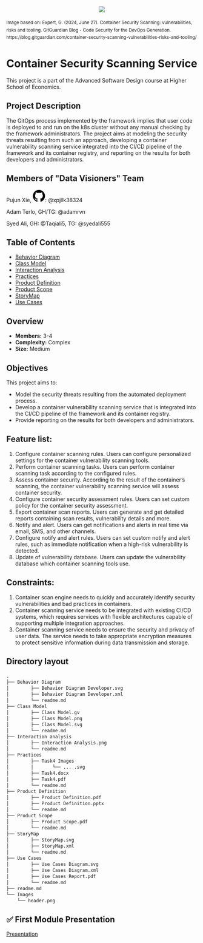 <div align="center"> <img src="Ιmages/header.png"> </div>
</br>
<sup>Image based on: Expert, G. (2024, June 27). Container Security Scanning: vulnerabilities, risks and tooling. GitGuardian Blog - Code Security for the DevOps Generation. https://blog.gitguardian.com/container-security-scanning-vulnerabilities-risks-and-tooling/ </sup>

# Container Security Scanning Service
This project is a part of the Advanced Software Design course at Higher School of Economics.  

## Project Description
The GitOps process implemented by the framework implies that user code is deployed to and run on the k8s cluster without any manual checking by the framework administrators. The project aims at modeling the security threats resulting from such an approach, developing a container vulnerability scanning service integrated into the CI/CD pipeline of the framework and its container registry, and reporting on the results for both developers and administrators.

## Members of "Data Visioners" Team
Pujun Xie, <img src="https://raw.githubusercontent.com/CLorant/readme-social-icons/refs/heads/main/small/filled/github.svg">: @xpjllk38324

Adam Terlo, GH/TG: @adamrvn

Syed Ali, GH: @Taqiali5, TG: @syedali555

## Table of Contents

- [Behavior Diagram](/Behavior%20Diagram)
- [Class Model](/Class%20Model)
- [Interaction Analysis](/Interaction%20Analysis)
- [Practices](/Practices)
- [Product Definition](/Product%20Definition)
- [Product Scope](/Product%20Scope)
- [StoryMap](/StoryMap)
- [Use Cases](/Use%20Cases)




## Overview
- **Members:** 3-4
- **Complexity:** Complex
- **Size:** Medium

## Objectives
This project aims to:
- Model the security threats resulting from the automated deployment process.
- Develop a container vulnerability scanning service that is integrated into the CI/CD pipeline of the framework and its container registry.
- Provide reporting on the results for both developers and administrators.

## Feature list:
1. Configure container scanning rules. Users can configure personalized settings for the container vulnerability scanning tools.
2. Perform container scanning tasks. Users can perform container scanning task according to the configured rules.
3. Assess container security. According to the result of the container’s scanning, the container vulnerability scanning service will assess container security.
4. Configure container security assessment rules. Users can set custom policy for the container security assessment.
5. Export container scan reports. Users can generate and get detailed reports containing scan results, vulnerability details and more.
6. Notify and alert. Users can get notifications and alerts in real time via email, SMS, and other channels.
7. Configure notify and alert rules. Users can set custom notify and alert rules, such as immediate notification when a high-risk vulnerability is detected.
8. Update of vulnerability database. Users can update the vulnerability database which container scanning tools use.

## Constraints:
1. Container scan engine needs to quickly and accurately identify security vulnerabilities and bad practices in containers.
2. Container scanning service needs to be integrated with existing CI/CD systems, which requires services with flexible architectures capable of supporting multiple integration approaches.
3. Container scanning service needs to ensure the security and privacy of user data. The service needs to take appropriate encryption measures to protect sensitive information during data transmission and storage.


## Directory layout

```
.
├── Behavior Diagram
│		 ├── Behavior Diagram Developer.svg
│		 ├── Behavior Diagram Developer.xml
│		 └── readme.md
├── Class Model
│		 ├── Class Model.gv
│		 ├── Class Model.png
│		 ├── Class Model.svg
│		 └── readme.md
├── Interaction analysis
│		 ├── Interaction Analysis.png
│		 └── readme.md
├── Practices
│		 ├── Task4 Images
│		 │		 └── ... .svg
│		 ├── Task4.docx
│		 ├── Task4.pdf
│		 └── readme.md
├── Product Definition
│		 ├── Product Definition.pdf
│		 ├── Product Definition.pptx
│		 └── readme.md
├── Product Scope
│		 ├── Product Scope.pdf
│		 └── readme.md
├── StoryMap
│		 ├── StoryMap.svg
│		 ├── StoryMap.xml
│		 └── readme.md
├── Use Cases
│		 ├── Use Cases Diagram.svg
│		 ├── Use Cases Diagram.xml
│		 ├── Use Cases Report.pdf
│		 └── readme.md
├── readme.md
└── Ιmages
    └── header.png

```

## ✅ First Module Presentation
<a href="https://docs.google.com/presentation/d/1jYT2z8IW7d-pIBxl-vZMGDVw9JMwZKOG/edit?usp=sharing&ouid=114089356352736591781&rtpof=true&sd=true"> Presentation </a>
